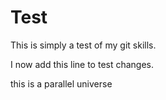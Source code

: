 # Test

This is simply a test of my git skills.

I now add this line to test changes.

this is a parallel universe
